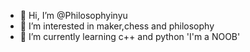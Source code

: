 - 👋 Hi, I’m @Philosophyinyu
- 👀 I’m interested in maker,chess and philosophy
- 🌱 I’m currently learning c++ and python
  'I'm a NOOB'

<!---
Philosophyinyu/Philosophyinyu is a ✨ special ✨ repository because its `README.md` (this file) appears on your GitHub profile.
You can click the Preview link to take a look at your changes.
--->
